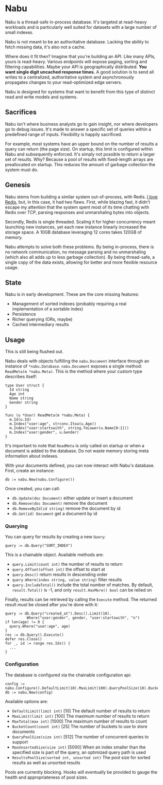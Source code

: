# Nabu
Nabu is a thread-safe in-process database. It's targeted at read-heavy workloads and is particularly well suited for datasets with a large number of small indexes. 

Nabu is not meant to be an authoritative database. Lacking the ability to fetch missing data, it's also not a cache. 

Where does it fit then? Imagine that you're building an API. Like many APIs, yours is read-heavy. Various endpoints will expose paging, sorting and filtering capabilities. Maybe your API is geographically distributed. <strong>You want single digit uncached response times.</strong> A good solution is to send all writes to a centralized, authoritative system and asynchronously propagates changes to your read-optimized edge servers.

Nabu is designed for systems that want to benefit from this type of distinct read and write models and systems.

## Sacrifices
Nabu isn't where business analysts go to gain insight, nor where developers go to debug issues. It's made to answer a specific set of queries within a predefined range of inputs. Flexibility is happily sacrificed. 

For example, most systems have an upper bound on the number of results a query can return (the page size). On startup, this limit is configured within Nabu and subsequently enforced. It's simply not possible to return a larger set of results. Why? Because a pool of results with fixed-length arrays are preallocated on startup. This reduces the amount of garbage collection the system must do.

## Genesis
Nabu stems from building a similar system out-of-process, with Redis. [I love Redis](http://openmymind.net/2012/1/23/The-Little-Redis-Book/), but, in this case, it had two flaws. First, while blazing fast, it didn't escape my attention that the system spent most of its time chatting with Redis over TCP, parsing responses and unmarshaling bytes into objects. 

Secondly, Redis is single threaded. Scaling it for higher concurrency meant launching new instances, yet each new instance linearly increased the storage space. A 10GB database leveraging 12 cores takes 120GB of memory. 

Nabu attempts to solve both these problems. By being in-process, there is no network communication, no message parsing and no unmarshaling (which also all adds up to less garbage collection). By being thread-safe, a single copy of the data exists, allowing for better and more flexible resource usage.

## State
Nabu is in early development. These are the core missing features:

* Management of sorted indexes (probably requiring a real implementation of a sortable index)
* Persistence
* Richer querying (ORs, maybe)
* Cached intermediary results

## Usage
This is still being flushed out.

Nabu deals with objects fulfilling the `nabu.Document` interface through an instance of `*nabu.Database`. `nabu.Document` exposes a single method: `ReadMeta(m *nabu.Meta)`. This is the method where your custom type describes itself:

    type User struct {
      Id string
      Age int
      Name string
      Gender string
    }
    
    func (u *User) ReadMeta(m *nabu.Meta) {
      m.Id(u.Id)
      m.Index("user:age", strconv.Itoa(u.Age))
      m.Index("user:startswith", string.ToLower(u.Name[0:1]))
      m.Index("user:gender", u.Gender)
    }

It's important to note that `ReadMeta` is only called on startup or when a document is added to the database. Do not waste memory storing meta information about indexes.

With your documents defined, you can now interact with Nabu's database. First, create an instance:

    db := nabu.New(nabu.Configure())

Once created, you can call:

* `db.Update(doc Document)` either update or insert a document
* `db.Remove(doc Document)` remove the document
* `db.RemoveById(id string)` remove the document by id
* `db.Get(id) Document` get a document by id

### Querying
You can query for results by creating a new `Query`:

    query := db.Query("SORT_INDEX")

This is a chainable object. Available methods are:

* `query.Limit(count int)` the number of results to return
* `query.Offset(offset int)` the offset to start at
* `query.Desc()` return results in descending order
* `query.Where(index string, value string)` filter results 
* `query.IncludeTotal()` include the total number of matches. By default, `result.Total()` is -1, and only `result.HasMore() bool` can be relied on

Finally, results can be retrieved by calling the `Execute` method. The returned result *must* be closed after you're done with it:

    query := db.Query("created_at").Desc().Limit(10).
              Where("user:gender", gender, "user:startswith", "n")
    if len(age) != 0 {
      query.Where("user:age", age)
    }
    res := db.Query().Execute()
    defer res.Close()
    for _, id := range res.Ids() {
      ...
    }

### Configuration
The database is configured via the chainable configuration api:

    config := nabu.Configure().DefaultLimit(10).MaxLimit(100).QueryPoolSize(10).BucketSize(50)
    db := nabu.New(config)

Available options are:

* `DefaultLimit(limit int)` [10] The default number of results to return
* `MaxLimit(limit int)` [100] The maximum number of results to return
* `MaxTotal(max int)` [1000] The maximum number of results to count
* `BucketCount(count int)` [25] The number of buckets to use to store documents
* `QueryPoolSize(size int)` [512] The number of concurrent queries to support
* `MaxUnsortedSize(size int)` [5000] When an index smaller than the specified size is part of the query, an optimized query path is used
* `ResultsPoolSize(sorted int, unsorted int)` The pool size for sorted results as well as unsorted results

Pools are currently blocking. Hooks will eventually be provided to gauge the health and appropriateness of pool sizes.
